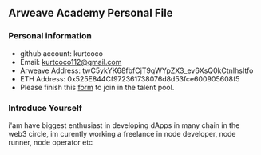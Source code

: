 ## Arweave Academy Personal File

### Personal information

- github account: kurtcoco
- Email: kurtcoco112@gmail.com
- Arweave Address: twC5ykYK68fbfCjT9qWYpZX3_ev6XsQ0kCtnIhsItfo
- ETH Address: 0x525E844Cf972361738076d8d53fce600905608f5
- Please finish this [form](https://docs.google.com/forms/d/e/1FAIpQLSfWA5fIIcBgmRppm3jNz5vmf9Mai_QMVil-2pO4r7YKn_Zhtw/viewform?usp=sf_link) to join in the talent pool.

### Introduce Yourself
 i'am have biggest enthusiast in developing dApps in many chain in the web3 circle, im curently working a freelance in node developer, node runner, node operator etc
